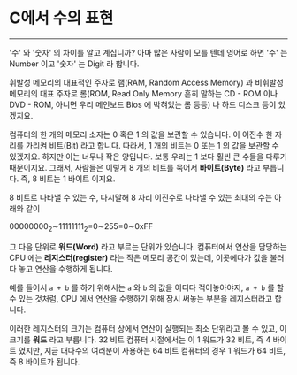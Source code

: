 # C에서 수의 표현

---

'수' 와 '숫자' 의 차이를 알고 계십니까? 아마 많은 사람이 모를 텐데 영어로 하면 '수' 는 Number 이고 '숫자' 는 Digit 라 합니다.

휘발성 메모리의 대표적인 주자로 램(RAM, Random Access Memory) 과 비휘발성 메모리의 대표 주자로 롬(ROM, Read Only Memory 흔히 말하는 CD - ROM 이나 DVD - ROM, 아니면 우리 메인보드 Bios 에 박혀있는 롬 등등) 나 하드 디스크 등이 있겠지요.

컴퓨터의 한 개의 메모리 소자는 0 혹은 1 의 값을 보관할 수 있습니다. 이 이진수 한 자리를 가리켜 비트(Bit) 라고 합니다. 따라서, 1 개의 비트는 0 또는 1 의 값을 보관할 수 있겠지요. 하지만 이는 너무나 작은 양입니다. 보통 우리는 1 보다 훨씬 큰 수들을 다루기 때문이지요. 그래서, 사람들은 이렇게 8 개의 비트를 묶어서 **바이트(Byte)** 라고 부릅니다. 즉, 8 비트는 1 바이트 이지요.

8 비트로 나타낼 수 있는 수, 다시말해 8 자리 이진수로 나타낼 수 있는 최대의 수는 아래와 같이

$00000000_2$∼$11111111_2$=0∼255=0∼0xFF

그 다음 단위로 **워드(Word)** 라고 부르는 단위가 있습니다. 컴퓨터에서 연산을 담당하는 CPU 에는 **레지스터(register)** 라는 작은 메모리 공간이 있는데, 이곳에다가 값을 불러다 놓고 연산을 수행하게 됩니다.

예를 들어서 `a + b` 를 하기 위해서는 `a` 와 `b` 의 값을 어디다 적어놓아야지, `a + b` 를 할 수 있는 것처럼, CPU 에서 연산을 수행하기 위해 잠시 써놓는 부분을 레지스터라고 합니다.

이러한 레지스터의 크기는 컴퓨터 상에서 연산이 실행되는 최소 단위라고 볼 수 있고, 이 크기를 **워드** 라고 부릅니다. 32 비트 컴퓨터 시절에서는 이 1 워드가 32 비트, 즉 4 바이트 였지만, 지금 대다수의 여러분이 사용하는 64 비트 컴퓨터의 경우 1 워드가 64 비트, 즉 8 바이트가 됩니다.